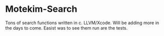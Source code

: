 # Motekim-Search
Tons of search functions written in c. LLVM/Xcode. Will be adding more in the days to come. Easist was to see them run are the tests. 
